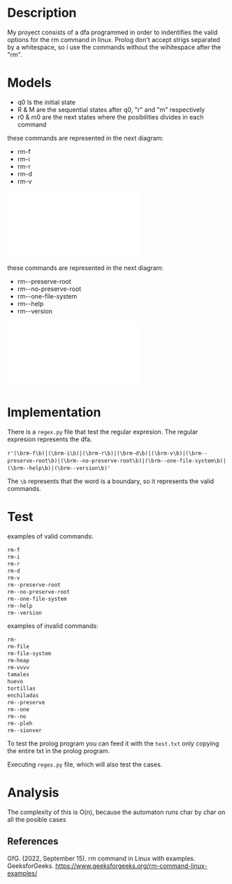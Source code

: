 # Description
My proyect consists of a dfa programmed in order to indentifies the valid options for the rm command in linux. Prolog don't accept strigs separated by a whitespace, so i use the commands without the wihitespace after the "rm". 

# Models
- q0 Is the initial state
- R & M are the sequential states after q0, "r" and "m" respectively
- r0 & m0 are the next states where the posibilities divides in each command

these commands are represented in the next diagram:

- rm-f
- rm-i
- rm-r
- rm-d 
- rm-v 

![Diagram1](Diagrama1.pdf)

these commands are represented in the next diagram:

- rm--preserve-root
- rm--no-preserve-root
- rm--one-file-system
- rm--help
- rm--version

![Diagram2](Diagrama2.pdf)

# Implementation

There is a `regex.py` file that test the regular expresion. The regular expresion represents the dfa.

`r'(\brm-f\b)|(\brm-i\b)|(\brm-r\b)|(\brm-d\b)|(\brm-v\b)|(\brm--preserve-root\b)|(\brm--no-preserve-root\b)|(\brm--one-file-system\b)|(\brm--help\b)|(\brm--version\b)'`

The `\b` represents that the word is a boundary, so it represents the valid commands. 

# Test
examples of valid commands:
```
rm-f
rm-i
rm-r
rm-d
rm-v
rm--preserve-root
rm--no-preserve-root
rm--one-file-system
rm--help
rm--version
```
examples of invalid commands:
```
rm-
rm-file
rm-file-system
rm-heap
rm-vvvv
tamales
huevo
tortillas
enchiladas
rm--preserve
rm--one
rm--no
rm--pleh
rm--sionver
```

To test the prolog program you can feed it with the `test.txt` only copying the entire txt in the prolog program.

Executing `regex.py` file, which will also test the cases.

# Analysis
The complexity of this is O(n), because the automaton runs char by char on all the posible cases

## References
GfG. (2022, September 15). rm command in Linux with examples. GeeksforGeeks. https://www.geeksforgeeks.org/rm-command-linux-examples/ 
